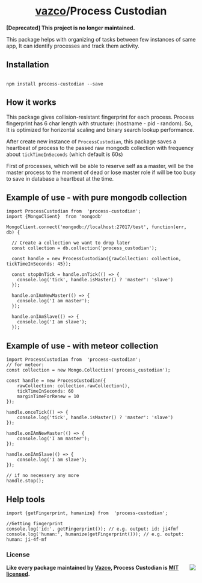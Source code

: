 <h1 align="center">
    <a href="https://github.com/vazco">vazco</a>/Process Custodian
</h1>

**[Deprecated] This project is no longer maintained.**

This package helps with organizing of tasks between few instances of same app, It can identify processes and track them activity.

## Installation
```#bash

npm install process-custodian --save
```

## How it works

This package gives collision-resistant fingerprint for each process.
Process fingerprint has 6 char length with structure: (hostname - pid - random).
So, It is optimized for horizontal scaling and binary search lookup performance.


After create new instance of `ProcessCustodian`, this package saves a heartbeat of process
to the passed raw mongodb collection with frequency about `tickTimeInSeconds` (which default is 60s)


First of processes, which will be able to reserve self as a master, 
will be the master process to the moment of dead 
or lose master role if will be too busy to save in database a heartbeat at the time.

## Example of use - with pure mongodb collection
```#js
import ProcessCustodian from  'process-custodian';
import {MongoClient}  from 'mongodb'

MongoClient.connect('mongodb://localhost:27017/test', function(err, db) {

  // Create a collection we want to drop later
  const collection = db.collection('process_custodian');

  const handle = new ProcessCustodian({rawCollection: collection, tickTimeInSeconds: 45});

  const stopOnTick = handle.onTick(() => {
    console.log('tick', handle.isMaster() ? 'master': 'slave')
  });
  
  handle.onIAmNewMaster(() => {
    console.log('I am master');
  });
  
  handle.onIAmSlave(() => {
    console.log('I am slave');
  });

```

## Example of use - with meteor collection

```#js
import ProcessCustodian from  'process-custodian';
// for meteor:
const collection = new Mongo.Collection('process_custodian');

const handle = new ProcessCustodian({
    rawCollection: collection.rawCollection(),
    tickTimeInSeconds: 60
    marginTimeForRenew = 10
});

handle.onceTick(() => {
    console.log('tick', handle.isMaster() ? 'master': 'slave')
});
  
handle.onIAmNewMaster(() => {
    console.log('I am master');
});
  
handle.onIAmSlave(() => {
    console.log('I am slave');
});

// if no necessery any more 
handle.stop();

```

## Help tools

```
import {getFingerprint, humanize} from  'process-custodian';

//Getting fingerprint
console.log('id:', getFingerprint()); // e.g. output: id: ji4fmf
console.log('human:', humanize(getFingerprint())); // e.g. output: human: ji-4f-mf
```

### License

<img src="https://vazco.eu/banner.png" align="right">

**Like every package maintained by [Vazco](https://vazco.eu/), Process Custodian is [MIT licensed](https://github.com/vazco/uniforms/blob/master/LICENSE).**
